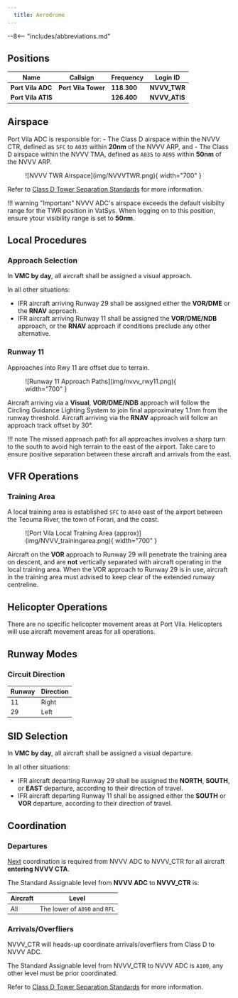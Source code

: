 ```yaml
---
  title: Aerodrome
---
```


--8<-- "includes/abbreviations.md"

## Positions

| Name                    | Callsign         | Frequency | Login ID    |
| ----------------------- | --------- | ---------------- | --------- |
| **Port Vila ADC**	| **Port Vila Tower**	| **118.300** | **NVVV_TWR**	| 
| **Port Vila ATIS**	| | **126.400** | **NVVV_ATIS**	 	| 


## Airspace
Port Vila ADC is responsible for:
	- The Class D airspace within the NVVV CTR, defined as `SFC` to `A035` within **20nm** of the NVVV ARP, and
	- The Class D airspace within the NVVV TMA, defined as  `A035` to `A095` within **50nm** of the NVVV ARP.
	
<figure markdown>
![NVVV TWR Airspace](img/NVVVTWR.png){ width="700" }
</figure>

Refer to [Class D Tower Separation Standards](../../../separation-standards/classd) for more information.

!!! warning "Important"
    NVVV ADC's airspace exceeds the default visibilty range for the TWR position in VatSys. When logging on to this position, ensure ytour visibility range is set to **50nm**.

<!---## Maneuvering Area Responsibility
## Standard Taxi Routes
## Taxiway Restrictions
#--->
## Local Procedures
### Approach Selection
In **VMC by day**, all aircraft shall be assigned a visual approach.

In all other situations:
- IFR aircraft arriving Runway 29 shall be assigned either the **VOR/DME** or the **RNAV** approach.
- IFR aircraft arriving Runway 11 shall be assigned the **VOR/DME/NDB** approach, or the **RNAV** approach if conditions preclude any other alternative.


### Runway 11
Approaches into Rwy 11 are offset due to terrain.

<figure markdown>
![Runway 11 Approach Paths](img/nvvv_rwy11.png){ width="700" }
</figure>

Aircraft arriving via a **Visual**, **VOR/DME/NDB** approach will follow the Circling Guidance Lighting System to join final approximatey 1.1nm from the runway threshold. Aircraft arriving via the **RNAV** approach will follow an approach track offset by 30°.

!!! note
	The missed approach path for all approaches involves a sharp turn to the south to avoid high terrain to the east of the airport. Take care to ensure positive separation between these aircraft and arrivals from the east.

## VFR Operations
### Training Area
A local training area is established `SFC` to `A040` east of the airport between the Teouma River, the town of Forari, and the coast.

<figure markdown>
![Port Vila Local Training Area (approx)](img/NVVV_trainingarea.png){ width="700" }
</figure>

Aircraft on the **VOR** approach to Runway 29 will penetrate the training area on descent, and are **not** vertically separated with aircraft operating in the local training area. When the VOR approach to Runway 29 is in use, aircraft in the training area must advised to keep clear of the extended runway centreline.

<!--Ops Normal Calls?? -->

## Helicopter Operations
There are no specific helicopter movement areas at Port Vila. Helicopters will use aircraft movement areas for all operations.

## Runway Modes
### Circuit Direction
| Runway | Direction |
| ------ | --------- |
| 11 | Right |
| 29 | Left |

## SID Selection
In **VMC by day**, all aircraft shall be assigned a visual departure. 

In all other situations:
- IFR aircraft departing Runway 29 shall be assigned the **NORTH**, **SOUTH**, or **EAST** departure, according to their direction of travel.
- IFR aircraft departing Runway 11 shall be assigned either the **SOUTH** or **VOR** departure, according to their direction of travel.

<!--- ## ATIS --->
## Coordination
### Departures
[Next](../../controller-skills/coordination.md#next) coordination is required from NVVV ADC to NVVV_CTR for all aircraft **entering NVVV CTA**.

The Standard Assignable level from **NVVV ADC** to **NVVV_CTR** is:

| Aircraft | Level |
| -------- | ----- |
| All | The lower of `A090` and `RFL` |

### Arrivals/Overfliers
NVVV_CTR will heads-up coordinate arrivals/overfliers from Class D to NVVV ADC. 

The Standard Assignable level from NVVV_CTR to NVVV ADC is `A100`, any other level must be prior coordinated.

Refer to [Class D Tower Separation Standards](../../../separation-standards/classd) for more information.

<!--- ## Charts --->


